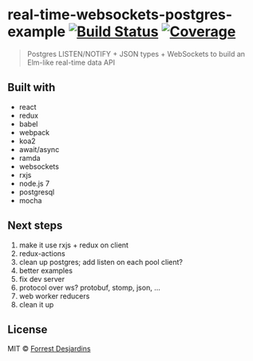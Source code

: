 # real-time-websockets-postgres-example [![Build Status][travis-image]][travis-url] [![Coverage][coveralls-image]][coveralls-url]

> Postgres LISTEN/NOTIFY + JSON types + WebSockets to build an Elm-like real-time data API

## Built with

- react
- redux
- babel
- webpack
- koa2
- await/async
- ramda
- websockets
- rxjs
- node.js 7
- postgresql
- mocha

## Next steps

1. make it use rxjs + redux on client
1. redux-actions
1. clean up postgres; add listen on each pool client?
1. better examples
1. fix dev server
1. protocol over ws? protobuf, stomp, json, ...
1. web worker reducers
1. clean it up

## License

MIT © [Forrest Desjardins](https://github.com/fdesjardins)

[travis-url]: https://travis-ci.org/fdesjardins/real-time-websockets-postgres-example
[travis-image]: https://img.shields.io/travis/fdesjardins/real-time-websockets-postgres-example.svg?style=flat
[coveralls-url]: https://coveralls.io/r/fdesjardins/real-time-websockets-postgres-example
[coveralls-image]: https://img.shields.io/coveralls/fdesjardins/real-time-websockets-postgres-example.svg?style=flat
